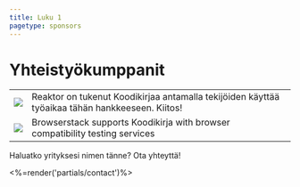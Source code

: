 ```yaml
---
title: Luku 1
pagetype: sponsors
---
```


# Yhteistyökumppanit

<table class="sponsors">
  <tbody>
    <tr>
       <td class="logo"><img src="/images/Reaktor150.gif"></td>
       <td class="text">Reaktor on tukenut Koodikirjaa antamalla tekijöiden käyttää työaikaa tähän hankkeeseen. Kiitos!</td>
    </tr>
    <tr>
       <td class="logo"><img src="/images/browserstack_logo.png"></td>
       <td class="text">Browserstack supports Koodikirja with browser compatibility testing services</td>
    </tr>
  </tbody>
</table>

Haluatko yrityksesi nimen tänne? Ota yhteyttä!

<%=render('partials/contact')%>
